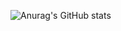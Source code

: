 ![Anurag's GitHub stats](https://github-readme-stats.vercel.app/api?username=FluffySnaff&show_icons=true&theme=onedark)
